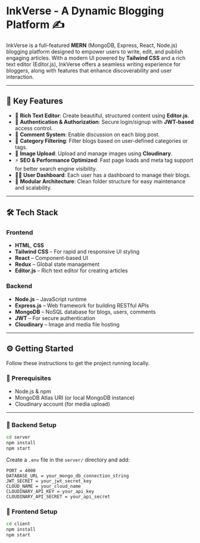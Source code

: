 # InkVerse - A Dynamic Blogging Platform ✍️

InkVerse is a full-featured **MERN** (MongoDB, Express, React, Node.js) blogging platform designed to empower users to write, edit, and publish engaging articles. With a modern UI powered by **Tailwind CSS** and a rich text editor (Editor.js), InkVerse offers a seamless writing experience for bloggers, along with features that enhance discoverability and user interaction.

---

## 🌟 Key Features

- 📝 **Rich Text Editor**: Create beautiful, structured content using **Editor.js**.
- 🔐 **Authentication & Authorization**: Secure login/signup with **JWT-based** access control.
- 💬 **Comment System**: Enable discussion on each blog post.
- 🧭 **Category Filtering**: Filter blogs based on user-defined categories or tags.
- 📸 **Image Upload**: Upload and manage images using **Cloudinary**.
- ⚡ **SEO & Performance Optimized**: Fast page loads and meta tag support for better search engine visibility.
- 🧑‍💻 **User Dashboard**: Each user has a dashboard to manage their blogs.
- 🧩 **Modular Architecture**: Clean folder structure for easy maintenance and scalability.

---

## 🛠️ Tech Stack

### Frontend

- **HTML**, **CSS**
- **Tailwind CSS** – For rapid and responsive UI styling
- **React** – Component-based UI
- **Redux** – Global state management
- **Editor.js** – Rich text editor for creating articles

### Backend

- **Node.js** – JavaScript runtime
- **Express.js** – Web framework for building RESTful APIs
- **MongoDB** – NoSQL database for blogs, users, comments
- **JWT** – For secure authentication
- **Cloudinary** – Image and media file hosting

---

## ⚙️ Getting Started

Follow these instructions to get the project running locally.

### 📌 Prerequisites

- Node.js & npm
- MongoDB Atlas URI (or local MongoDB instance)
- Cloudinary account (for media upload)

---

### 🔧 Backend Setup

```bash
cd server
npm install
npm start

```

Create a `.env` file in the `server/` directory and add:

```
PORT = 4000
DATABASE_URL = your_mongo_db_connection_string
JWT_SECRET = your_jwt_secret_key
CLOUD_NAME = your_cloud_name
CLOUDINARY_API_KEY = your_api_key
CLOUDINARY_API_SECRET = your_api_secret
```

### 🎨 Frontend Setup

```bash
cd client
npm install
npm start
```